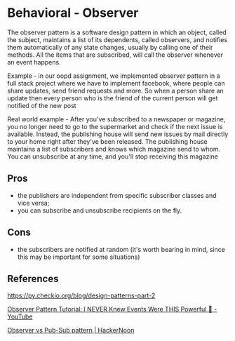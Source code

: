 # Behavioral - Observer

The observer pattern is a software design pattern in which an object, called the subject, maintains a list of its dependents, called observers, and notifies them automatically of any state changes, usually by calling one of their methods.
All the items that are subscribed, will call the observer whenever an event happens.

Example - in our oopd assignment, we implemented observer pattern in a full stack project where we have to implement facebook, where people can share updates, send friend requests and more. So when a person share an update then every person who is the friend of the current person will get notified of the new post

Real world example - After you've subscribed to a newspaper or magazine, you no longer need to go to the supermarket and check if the next issue is available. Instead, the publishing house will send new issues by mail directly to your home right after they've been released. The publishing house maintains a list of subscribers and knows which magazine send to whom. You can unsubscribe at any time, and you'll stop receiving this magazine

## Pros

- the publishers are independent from specific subscriber classes and vice versa;
- you can subscribe and unsubscribe recipients on the fly.

## Cons

- the subscribers are notified at random (it's worth bearing in mind, since this may be important for some situations)

## References

<https://py.checkio.org/blog/design-patterns-part-2>

[Observer Pattern Tutorial: I NEVER Knew Events Were THIS Powerful 🚀 - YouTube](https://www.youtube.com/watch?v=oNalXg67XEE)

[Observer vs Pub-Sub pattern | HackerNoon](https://hackernoon.com/observer-vs-pub-sub-pattern-50d3b27f838c)
